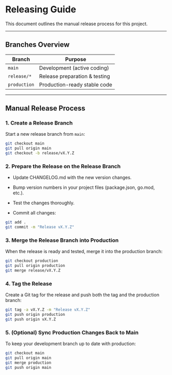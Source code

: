 # Releasing Guide

This document outlines the manual release process for this project.

---

## Branches Overview

| Branch       | Purpose                          |
|--------------|---------------------------------|
| `main`       | Development (active coding)      |
| `release/*`  | Release preparation & testing    |
| `production` | Production-ready stable code     |

---

## Manual Release Process

### 1. Create a Release Branch

Start a new release branch from `main`:

```bash
git checkout main
git pull origin main
git checkout -b release/vX.Y.Z
```

### 2. Prepare the Release on the Release Branch

- Update CHANGELOG.md with the new version changes.

- Bump version numbers in your project files (package.json, go.mod, etc.).

- Test the changes thoroughly.

- Commit all changes:

```bash
git add .
git commit -m "Release vX.Y.Z"
```

### 3. Merge the Release Branch into Production

When the release is ready and tested, merge it into the production branch:

```bash
git checkout production
git pull origin production
git merge release/vX.Y.Z
```

### 4. Tag the Release

Create a Git tag for the release and push both the tag and the production branch:

```bash
git tag -a vX.Y.Z -m "Release vX.Y.Z"
git push origin production
git push origin vX.Y.Z
```

### 5. (Optional) Sync Production Changes Back to Main

To keep your development branch up to date with production:

```bash
git checkout main
git pull origin main
git merge production
git push origin main
```
